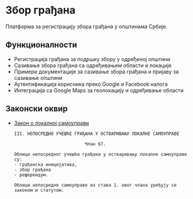 # Збор грађана

Платформа за регистрацију збора грађана у општинама Србије.

## Функционалности

- Регистрација грађана за подршку збору у одређеној општини
- Сазивање збора грађана са одређивањем области и локације
- Примери документације за сазивање збора грађана и пријаву за сазивање општини
- Аутентификација корисника преко Google и Facebook налога
- Интеграција са Google Maps за геолокацију и одређивање области

## Законски оквир

- [Закон о локалној самоуправи](https://pravno-informacioni-sistem.rs/eli/rep/sgrs/skupstina/zakon/2007/129/2/reg)
   ```
   III. НЕПОСРЕДНО УЧЕШЋЕ ГРАЂАНА У ОСТВАРИВАЊУ ЛОКАЛНЕ САМОУПРАВЕ

                              Члан 67.
   
   Облици непосредног учешћа грађана у остваривању локалне самоуправе су: 
   - грађанска иницијатива, 
   - збор грађана 
   - референдум.
   
   Облици непосредне самоуправе из става 1. овог члана уређују се законом и статутом.
   ```

